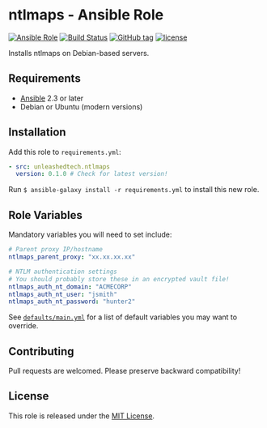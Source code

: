 # ntlmaps - Ansible Role

[![Ansible Role](https://img.shields.io/ansible/role/43924.svg)](https://galaxy.ansible.com/unleashedtech/newrelic_php)
[![Build Status](https://travis-ci.org/unleashedtech/ansible-role-ntlmaps.svg?branch=master)](https://travis-ci.org/unleashedtech/ansible-role-ntlmaps)
[![GitHub tag](https://img.shields.io/github/tag/unleashedtech/ansible-role-ntlmaps.svg)](https://github.com/unleashedtech/ansible-role-ntlmaps/tags)
[![license](https://img.shields.io/github/license/unleashedtech/ansible-role-ntlmaps.svg)](https://github.com/unleashedtech/ansible-role-ntlmaps/blob/master/LICENSE)

Installs ntlmaps on Debian-based servers.

## Requirements

* [Ansible](http://docs.ansible.com/ansible/latest/intro_installation.html) 2.3 or later
* Debian or Ubuntu (modern versions)

## Installation

Add this role to `requirements.yml`:

```yaml
- src: unleashedtech.ntlmaps
  version: 0.1.0 # Check for latest version!
```

Run `$ ansible-galaxy install -r requirements.yml` to install this new role.

## Role Variables

Mandatory variables you will need to set include:

```yaml
# Parent proxy IP/hostname
ntlmaps_parent_proxy: "xx.xx.xx.xx"

# NTLM authentication settings
# You should probably store these in an encrypted vault file!
ntlmaps_auth_nt_domain: "ACMECORP"
ntlmaps_auth_nt_user: "jsmith"
ntlmaps_auth_nt_password: "hunter2"
```

See [`defaults/main.yml`](https://github.com/unleashedtech/ansible-role-ntlmaps/blob/master/defaults/main.yml) for a list of default variables you may want to override.

## Contributing

Pull requests are welcomed. Please preserve backward compatibility!

## License

This role is released under the [MIT License](https://opensource.org/licenses/MIT).
